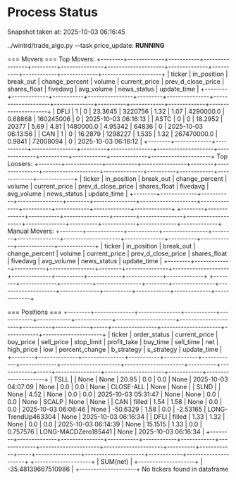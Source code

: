 # Process Status

Snapshot taken at: 2025-10-03 06:16:45

../wintrd/trade_algo.py --task price_update: **RUNNING**

=== Movers ===
Top Movers:
+--------+-------------+-----------+----------------+---------+---------------+--------------------+--------------+----------+------------+-------------+---------------------+
| ticker | in_position | break_out | change_percent |  volume | current_price | prev_d_close_price | shares_float | fivedavg | avg_volume | news_status |     update_time     |
+--------+-------------+-----------+----------------+---------+---------------+--------------------+--------------+----------+------------+-------------+---------------------+
|  DFLI  |      1      |     0     |    23.3645     | 3220756 |      1.32     |        1.07        |  4290000.0   | 0.68868  | 160245006  |      0      | 2025-10-03 06:16:13 |
|  ASTC  |      0      |     0     |    18.2952     |  20377  |      5.69     |        4.81        |  1480000.0   | 4.95342  |   64836    |      0      | 2025-10-03 06:13:56 |
|  CAN   |      1      |     0     |    16.2879     | 1298227 |     1.535     |        1.32        | 267470000.0  |  0.9841  |  72008094  |      0      | 2025-10-03 06:16:12 |
+--------+-------------+-----------+----------------+---------+---------------+--------------------+--------------+----------+------------+-------------+---------------------+
Top Loosers:
+--------+-------------+-----------+----------------+--------+---------------+--------------------+--------------+----------+------------+-------------+-------------+
| ticker | in_position | break_out | change_percent | volume | current_price | prev_d_close_price | shares_float | fivedavg | avg_volume | news_status | update_time |
+--------+-------------+-----------+----------------+--------+---------------+--------------------+--------------+----------+------------+-------------+-------------+
+--------+-------------+-----------+----------------+--------+---------------+--------------------+--------------+----------+------------+-------------+-------------+
Manual Movers:
+--------+-------------+-----------+----------------+--------+---------------+--------------------+--------------+----------+------------+-------------+-------------+
| ticker | in_position | break_out | change_percent | volume | current_price | prev_d_close_price | shares_float | fivedavg | avg_volume | news_status | update_time |
+--------+-------------+-----------+----------------+--------+---------------+--------------------+--------------+----------+------------+-------------+-------------+
+--------+-------------+-----------+----------------+--------+---------------+--------------------+--------------+----------+------------+-------------+-------------+

=== Positions ===
+--------+--------------+---------------+-----------+------------+------------+-------------+---------------------+---------------------+----------+------------+-----+----------------+---------------------+------------+---------------------+
| ticker | order_status | current_price | buy_price | sell_price | stop_limit | profit_take |       buy_time      |      sell_time      |   net    | high_price | low | percent_change |      b_strategy     | s_strategy |     update_time     |
+--------+--------------+---------------+-----------+------------+------------+-------------+---------------------+---------------------+----------+------------+-----+----------------+---------------------+------------+---------------------+
|  TSLL  |              |      None     |    None   |   20.95    |    0.0     |     0.0     |         None        | 2025-10-03 04:07:09 |   None   |    0.0     | 0.0 |      None      |      CLOSE-ALL      |    None    |         None        |
|  SLND  |              |      None     |    4.52   |    None    |    0.0     |     0.0     | 2025-10-03 05:31:47 |         None        |   None   |    0.0     | 0.0 |      None      |        SCALP        |    None    |         None        |
|  CAN   |    filled    |      1.54     |    1.58   |    None    |    0.0     |     0.0     | 2025-10-03 06:06:46 |         None        | -50.6329 |    1.58    | 0.0 |    -2.53165    |  LONG-TrendUp463304 |    None    | 2025-10-03 06:16:34 |
|  DFLI  |    filled    |      1.33     |    1.32   |    None    |    0.0     |     0.0     | 2025-10-03 06:14:39 |         None        | 15.1515  |    1.33    | 0.0 |    0.757576    | LONG-MACDZero185441 |    None    | 2025-10-03 06:16:34 |
+--------+--------------+---------------+-----------+------------+------------+-------------+---------------------+---------------------+----------+------------+-----+----------------+---------------------+------------+---------------------+
+--------------------+
|      SUM(net)      |
+--------------------+
| -35.48139667510986 |
+--------------------+
No tickers found in dataframe

